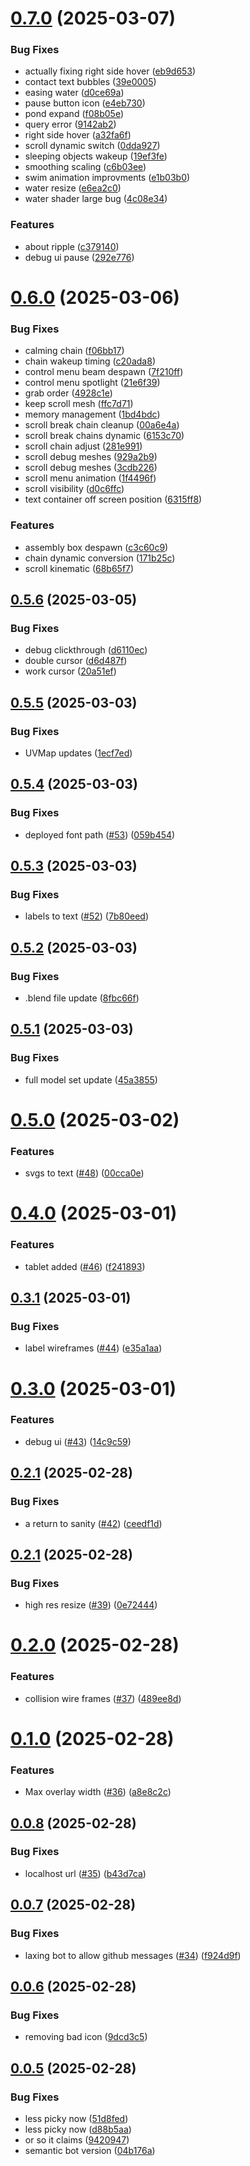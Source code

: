 # [0.7.0](https://github.com/LittleCarlito/threejs_site/compare/v0.6.0...v0.7.0) (2025-03-07)


### Bug Fixes

* actually fixing right side hover ([eb9d653](https://github.com/LittleCarlito/threejs_site/commit/eb9d653e6b8ea382d12e2123e3267ea9b24862aa))
* contact text bubbles ([39e0005](https://github.com/LittleCarlito/threejs_site/commit/39e0005ce44a57ec6566651d66fb91510f1ea2ad))
* easing water ([d0ce69a](https://github.com/LittleCarlito/threejs_site/commit/d0ce69abf365afee0dc050e8b0e99c1c90fb72e2))
* pause button icon ([e4eb730](https://github.com/LittleCarlito/threejs_site/commit/e4eb730693e51527daaf2b21cd7084b28b73030c))
* pond expand ([f08b05e](https://github.com/LittleCarlito/threejs_site/commit/f08b05ea6746914253bc2cf54d2cf88eb0a15d54))
* query error ([9142ab2](https://github.com/LittleCarlito/threejs_site/commit/9142ab22af30eb4494874da2c5dec8222576a3b7))
* right side hover ([a32fa6f](https://github.com/LittleCarlito/threejs_site/commit/a32fa6f1928fbe3c7b8c1dcb5ebe359dca13da64))
* scroll dynamic switch ([0dda927](https://github.com/LittleCarlito/threejs_site/commit/0dda927783a226cc872b44232ecfbd66f25b8ba4))
* sleeping objects wakeup ([19ef3fe](https://github.com/LittleCarlito/threejs_site/commit/19ef3fe469c2f93f9466d0ac7187b43cd6f2e34c))
* smoothing scaling ([c6b03ee](https://github.com/LittleCarlito/threejs_site/commit/c6b03ee51598c86adba8d63d9373d83803072d87))
* swim animation improvments ([e1b03b0](https://github.com/LittleCarlito/threejs_site/commit/e1b03b0ee3b8cd2ac5d014bf0c1848f6628d9cd8))
* water resize ([e6ea2c0](https://github.com/LittleCarlito/threejs_site/commit/e6ea2c06af500abe2d034b5571ace55a495e5b1b))
* water shader large bug ([4c08e34](https://github.com/LittleCarlito/threejs_site/commit/4c08e347eadc8fb05524111aa8a23c1384541fa5))


### Features

* about ripple ([c379140](https://github.com/LittleCarlito/threejs_site/commit/c3791409133f9edc8f46ef5f527cfb44a571e8b9))
* debug ui pause ([292e776](https://github.com/LittleCarlito/threejs_site/commit/292e776e89241cfdd134e144dac02e0df6873b33))

# [0.6.0](https://github.com/LittleCarlito/threejs_site/compare/v0.5.6...v0.6.0) (2025-03-06)


### Bug Fixes

* calming chain ([f06bb17](https://github.com/LittleCarlito/threejs_site/commit/f06bb1767467afed3f5e3871357f06f857ac49bc))
* chain wakeup timing ([c20ada8](https://github.com/LittleCarlito/threejs_site/commit/c20ada881a98663ffd7e27ebb8904a0adf18aaa6))
* control menu beam despawn ([7f210ff](https://github.com/LittleCarlito/threejs_site/commit/7f210ff82e8bd8e91c613827f275c233c1141755))
* control menu spotlight ([21e6f39](https://github.com/LittleCarlito/threejs_site/commit/21e6f39f036ac2ef6871707728ebe7cf7622473c))
* grab order ([4928c1e](https://github.com/LittleCarlito/threejs_site/commit/4928c1e8ce02c7a3491d44b3bd3d0da744af589c))
* keep scroll mesh ([ffc7d71](https://github.com/LittleCarlito/threejs_site/commit/ffc7d71346490064d72512e33b7f897176c4b3e0))
* memory management ([1bd4bdc](https://github.com/LittleCarlito/threejs_site/commit/1bd4bdcd2ff722b7c3b1c30319864ea394cf6b9e))
* scroll break chain cleanup ([00a6e4a](https://github.com/LittleCarlito/threejs_site/commit/00a6e4ad9ed4439cce2fe5cb3a4a57e778b1be70))
* scroll break chains dynamic ([6153c70](https://github.com/LittleCarlito/threejs_site/commit/6153c70fd669b9b7d0229dd50447d3a6740d1c5c))
* scroll chain adjust ([281e991](https://github.com/LittleCarlito/threejs_site/commit/281e991b261c669ea15dc9264f6ee514c1cc72ef))
* scroll debug meshes ([929a2b9](https://github.com/LittleCarlito/threejs_site/commit/929a2b9835ef380d49236a1c72ff59b86133739d))
* scroll debug meshes ([3cdb226](https://github.com/LittleCarlito/threejs_site/commit/3cdb226940a70f554efbc72324182cc5bd911a10))
* scroll menu animation ([1f4496f](https://github.com/LittleCarlito/threejs_site/commit/1f4496f59f9d522fc8debd34f30e825fcc2c9cb4))
* scroll visibility ([d0c6ffc](https://github.com/LittleCarlito/threejs_site/commit/d0c6ffc066ac6b7a480f52ae6c1b3e5dee439b33))
* text container off screen position ([6315ff8](https://github.com/LittleCarlito/threejs_site/commit/6315ff8f8d691fc70ecd4bdc9daf6da0dce313a1))


### Features

* assembly box despawn ([c3c60c9](https://github.com/LittleCarlito/threejs_site/commit/c3c60c9507fc6d72039301820da1b1c3b94c9aa1))
* chain dynamic conversion ([171b25c](https://github.com/LittleCarlito/threejs_site/commit/171b25c3aee2cfbfd4b05b5786ecdd94688dfe8c))
* scroll kinematic ([68b65f7](https://github.com/LittleCarlito/threejs_site/commit/68b65f78f173478bf148df102c74f19a1916eb2d))

## [0.5.6](https://github.com/LittleCarlito/threejs_site/compare/v0.5.5...v0.5.6) (2025-03-05)


### Bug Fixes

* debug clickthrough ([d6110ec](https://github.com/LittleCarlito/threejs_site/commit/d6110ec7b1fbbfd305428506e5b97a6b81b2dc63))
* double cursor ([d6d487f](https://github.com/LittleCarlito/threejs_site/commit/d6d487fad0aeeebbb7d1f13f55aba7239250b318))
* work cursor ([20a51ef](https://github.com/LittleCarlito/threejs_site/commit/20a51efb32d1643f13bb31bcd48175a4fc0bfa41))

## [0.5.5](https://github.com/LittleCarlito/threejs_site/compare/v0.5.4...v0.5.5) (2025-03-03)


### Bug Fixes

* UVMap updates ([1ecf7ed](https://github.com/LittleCarlito/threejs_site/commit/1ecf7ed619fbed7836aacfee9bf689f4eacc3375))

## [0.5.4](https://github.com/LittleCarlito/threejs_site/compare/v0.5.3...v0.5.4) (2025-03-03)


### Bug Fixes

* deployed font path ([#53](https://github.com/LittleCarlito/threejs_site/issues/53)) ([059b454](https://github.com/LittleCarlito/threejs_site/commit/059b454002110fbda2c25f9e8ea49c6a32e54570))

## [0.5.3](https://github.com/LittleCarlito/threejs_site/compare/v0.5.2...v0.5.3) (2025-03-03)


### Bug Fixes

* labels to text ([#52](https://github.com/LittleCarlito/threejs_site/issues/52)) ([7b80eed](https://github.com/LittleCarlito/threejs_site/commit/7b80eedfdf92370f5088fe05fc4be18789b845b9))

## [0.5.2](https://github.com/LittleCarlito/threejs_site/compare/v0.5.1...v0.5.2) (2025-03-03)


### Bug Fixes

* .blend file update ([8fbc66f](https://github.com/LittleCarlito/threejs_site/commit/8fbc66fefd7e099b773c35ebc13b1517cd73a648))

## [0.5.1](https://github.com/LittleCarlito/threejs_site/compare/v0.5.0...v0.5.1) (2025-03-03)


### Bug Fixes

* full model set update ([45a3855](https://github.com/LittleCarlito/threejs_site/commit/45a38551314d24d32e707009adf3d5264330c594))

# [0.5.0](https://github.com/LittleCarlito/threejs_site/compare/v0.4.0...v0.5.0) (2025-03-02)


### Features

* svgs to text ([#48](https://github.com/LittleCarlito/threejs_site/issues/48)) ([00cca0e](https://github.com/LittleCarlito/threejs_site/commit/00cca0e5ebddd7aeab4bd1d5be8feb23731d0b3c))

# [0.4.0](https://github.com/LittleCarlito/threejs_site/compare/v0.3.1...v0.4.0) (2025-03-01)


### Features

* tablet added ([#46](https://github.com/LittleCarlito/threejs_site/issues/46)) ([f241893](https://github.com/LittleCarlito/threejs_site/commit/f2418935a0b6f882747523d6ba61466c113db920))

## [0.3.1](https://github.com/LittleCarlito/threejs_site/compare/v0.3.0...v0.3.1) (2025-03-01)


### Bug Fixes

* label wireframes ([#44](https://github.com/LittleCarlito/threejs_site/issues/44)) ([e35a1aa](https://github.com/LittleCarlito/threejs_site/commit/e35a1aaa03e9ed689bf84597cc5e3537b61aae5f))

# [0.3.0](https://github.com/LittleCarlito/threejs_site/compare/v0.2.1...v0.3.0) (2025-03-01)


### Features

* debug ui ([#43](https://github.com/LittleCarlito/threejs_site/issues/43)) ([14c9c59](https://github.com/LittleCarlito/threejs_site/commit/14c9c59a7d594497f73a4cc8e3704602381764bd))

## [0.2.1](https://github.com/LittleCarlito/threejs_site/compare/v0.2.0...v0.2.1) (2025-02-28)


### Bug Fixes

* a return to sanity ([#42](https://github.com/LittleCarlito/threejs_site/issues/42)) ([ceedf1d](https://github.com/LittleCarlito/threejs_site/commit/ceedf1d8bda3434e1bb0f580eadc46bb8e13a5f0))

## [0.2.1](https://github.com/LittleCarlito/threejs_site/compare/v0.2.0...v0.2.1) (2025-02-28)


### Bug Fixes

* high res resize ([#39](https://github.com/LittleCarlito/threejs_site/issues/39)) ([0e72444](https://github.com/LittleCarlito/threejs_site/commit/0e72444f59e00001645a0b8d6fecfa827db6c715))

# [0.2.0](https://github.com/LittleCarlito/threejs_site/compare/v0.1.0...v0.2.0) (2025-02-28)


### Features

* collision wire frames ([#37](https://github.com/LittleCarlito/threejs_site/issues/37)) ([489ee8d](https://github.com/LittleCarlito/threejs_site/commit/489ee8d86f8fdb607e144b3d958ce1c627499107))

# [0.1.0](https://github.com/LittleCarlito/threejs_site/compare/v0.0.8...v0.1.0) (2025-02-28)


### Features

* Max overlay width ([#36](https://github.com/LittleCarlito/threejs_site/issues/36)) ([a8e8c2c](https://github.com/LittleCarlito/threejs_site/commit/a8e8c2c8cd361ec881f085a096b3c2eec638c089))

## [0.0.8](https://github.com/LittleCarlito/threejs_site/compare/v0.0.7...v0.0.8) (2025-02-28)


### Bug Fixes

* localhost url ([#35](https://github.com/LittleCarlito/threejs_site/issues/35)) ([b43d7ca](https://github.com/LittleCarlito/threejs_site/commit/b43d7cacbc470f4a5bdf6aac81746913c6456e18))

## [0.0.7](https://github.com/LittleCarlito/threejs_site/compare/v0.0.6...v0.0.7) (2025-02-28)


### Bug Fixes

* laxing bot to allow github messages ([#34](https://github.com/LittleCarlito/threejs_site/issues/34)) ([f924d9f](https://github.com/LittleCarlito/threejs_site/commit/f924d9f5e0bb56463b67c75e4203e3fec52157d1))

## [0.0.6](https://github.com/LittleCarlito/threejs_site/compare/v0.0.5...v0.0.6) (2025-02-28)


### Bug Fixes

* removing bad icon ([9dcd3c5](https://github.com/LittleCarlito/threejs_site/commit/9dcd3c597c98e98e3c7358f57115fd1c846fa5ad))

## [0.0.5](https://github.com/LittleCarlito/threejs_site/compare/v0.0.4...v0.0.5) (2025-02-28)


### Bug Fixes

* less picky now ([51d8fed](https://github.com/LittleCarlito/threejs_site/commit/51d8fed32bd38e820a7669ccd6369c2dcd67cad6))
* less picky now ([d88b5aa](https://github.com/LittleCarlito/threejs_site/commit/d88b5aaade0a064e088d4769f5ac32788dc5ced7))
* or so it claims ([9420947](https://github.com/LittleCarlito/threejs_site/commit/9420947b515e80eef9b0c6aa08fc835bdbf729f4))
* semantic bot version ([04b176a](https://github.com/LittleCarlito/threejs_site/commit/04b176a4eb50e513e87fcb86c9096a28a67d942e))
